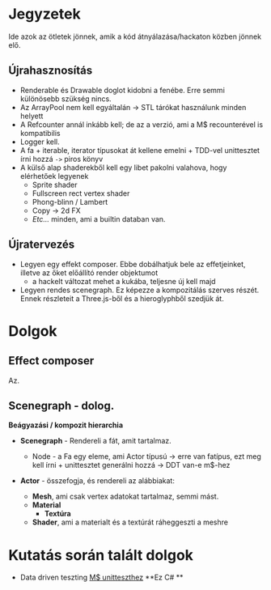 # Jegyzetek 
Ide azok az ötletek jönnek, amik a kód átnyálazása/hackaton közben jönnek elő.

## Újrahasznosítás
- Renderable és Drawable doglot kidobni a fenébe. Erre semmi különösebb szükség nincs. 
- Az ArrayPool nem kell egyáltalán -> STL tárókat használunk minden helyett
- A Refcounter annál inkább kell; de az a verzió, ami a M$ recounterével is kompatibilis
- Logger kell. 
- A fa + iterable, iterator típusokat át kellene emelni + TDD-vel unittesztet írni hozzá `->` piros könyv
- A külső alap shaderekből kell egy libet pakolni valahova, hogy elérhetőek legyenek
	- Sprite shader
	- Fullscreen rect vertex shader 
	- Phong-blinn / Lambert
	- Copy -> 2d FX 
	- *Etc...* minden, ami a builtin databan van. 

## Újratervezés
- Legyen egy effekt composer. Ebbe dobálhatjuk bele az effetjeinket, illetve az őket előállító render objektumot
	- a hackelt változat mehet a kukába, teljesne új kell majd 
- Legyen rendes scenegraph. Ez képezze a kompozitálás szerves részét. Ennek részleteit a Three.js-ből és a hieroglyphből szedjük át.

# Dolgok
## Effect composer
Az. 

## Scenegraph - dolog. 

**Beágyazási / kompozit hierarchia**
- **Scenegraph** - Rendereli a fát, amit tartalmaz.
	- Node - a Fa egy eleme, ami Actor típusú -> erre van fatípus, ezt meg kell írni + unittesztet generálni hozzá -> DDT van-e m$-hez
	
- **Actor** - összefogja, és rendereli az alábbiakat:
	- **Mesh**, ami csak vertex adatokat tartalmaz, semmi mást.
	- **Material** 
		- **Textúra**
	- **Shader**, ami a materialt és a textúrát ráheggeszti a meshre
	
# Kutatás során talált dolgok
- Data driven teszting [M$ unitteszthez](https://msdn.microsoft.com/en-us/library/ms182527.aspx) **Ez C# **
